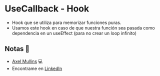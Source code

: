 # UseCallback - Hook

- Hook que se utiliza para memorizar funciones puras.
- Usamos este hook en caso de que nuestra función sea pasada como dependencia en un useEffect (para no crear un loop infinito)

## Notas 📢

- [Axel Mullins](https://github.com/AxelMullins) 💻
- Encontrame en [LinkedIn](https://www.linkedin.com/in/axel-mullins/)
